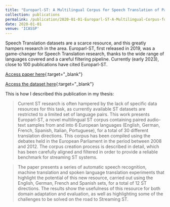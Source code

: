 ```yaml
---
title: "Europarl-ST: A Multilingual Corpus for Speech Translation of Parliamentary Debates"
collection: publications
permalink: /publication/2020-01-01-Europarl-ST-A-Multilingual-Corpus-for-Speech-Translation-of-Parliamentary-Debates
date: 2020-01-01
venue: 'ICASSP'
---
```


Speech Translation datasets are a scarce resource, and this greatly hampers research in the area. Europarl-ST, first 
released in 2019, was a game-changer for Speech Translation research, thanks to the wide range of languages covered
and a careful filtering pipeline. Currently (early 2023), close to 100 publications have cited Europarl-ST.

[Access paper here](https://doi.org/10.1109/ICASSP40776.2020.9054626){:target="_blank"}

[Access the dataset here](https://mllp.upv.es/europarl-st/){:target="_blank"}

This is how I described this publication in my thesis:
<blockquote>
Current ST research is often hampered by the lack of specific data resources for this task, as currently available
ST datasets are restricted to a limited set of language pairs. This work presents Europarl-ST, a novel multilingual ST corpus 
containing paired audio-text samples from and into 6 European languages (English, German, French, Spanish, Italian, Portuguese),
for a total of 30 different translation directions. This corpus has been compiled using the debates held in the European
Parliament in the period between 2008 and 2012. The corpus creation process is described in detail, which has been carefully aligned
and filtered in order to provide a reliable benchmark for streaming ST systems.
</blockquote>

<blockquote>

The paper presents a series of automatic speech recognition, 
machine translation and spoken language translation experiments that highlight the potential of this new resource, carried
out using the English, German, French and Spanish sets, for a total of 12 ST directions.
The results show the usefulness of this resource for both domain adaptation and evaluation, as well as highlighting
some of the challenges to be solved on the road to Streaming ST.

</blockquote>

